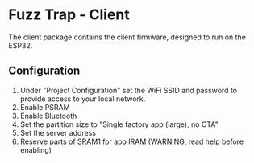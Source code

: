 # Fuzz Trap - Client
The client package contains the client firmware, designed to run on the ESP32.

## Configuration
1. Under "Project Configuration" set the WiFi SSID and password to provide access to your local network.
2. Enable PSRAM
3. Enable Bluetooth
4. Set the partition size to "Single factory app (large), no OTA"
5. Set the server address
6. Reserve parts of SRAM1 for app IRAM (WARNING, read help before enabling)